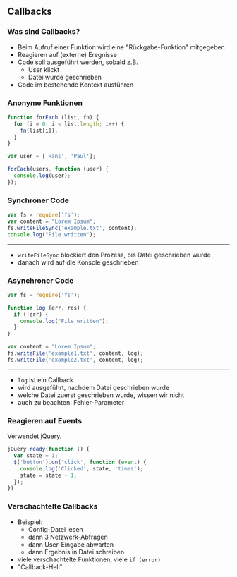 
## Callbacks

### Was sind Callbacks?

- Beim Aufruf einer Funktion wird eine "Rückgabe-Funktion" mitgegeben
- Reagieren auf (externe) Eregnisse
- Code soll ausgeführt werden, sobald z.B.
    + User klickt
    + Datei wurde geschrieben
- Code im bestehende Kontext ausführen

### Anonyme Funktionen

```javascript
function forEach (list, fn) {
  for (i = 0; i < list.length; i++) {
    fn(list[i]);
  }
}

var user = ['Hans', 'Paul'];

forEach(users, function (user) {
  console.log(user);
});
```

### Synchroner Code

```javascript
var fs = require('fs');
var content = "Lorem Ipsum";
fs.writeFileSync('example.txt', content);
console.log("File written");
```

---

- `writeFileSync` blockiert den Prozess, bis Datei geschrieben wurde
- danach wird auf die Konsole geschrieben

### Asynchroner Code

```javascript
var fs = require('fs');

function log (err, res) {
  if (!err) {
    console.log("File written");
  }
}

var content = "Lorem Ipsum";
fs.writeFile('example1.txt', content, log);
fs.writeFile('example2.txt', content, log);
```

---

- `log` ist ein Callback
- wird ausgeführt, nachdem Datei geschrieben wurde
- welche Datei zuerst geschrieben wurde, wissen wir nicht
- auch zu beachten: Fehler-Parameter

### Reagieren auf Events

Verwendet jQuery.

```javascript
jQuery.ready(function () {
  var state = 1;
  $('button').on('click', function (event) {
    console.log('Clicked', state, 'times');
    state = state + 1;
  });
})
```

### Verschachtelte Callbacks

- Beispiel:
    + Config-Datei lesen
    + dann 3 Netzwerk-Abfragen
    + dann User-Eingabe abwarten
    + dann Ergebnis in Datei schreiben
- viele verschachtelte Funktionen, viele `if (error)`
- "Callback-Hell"

